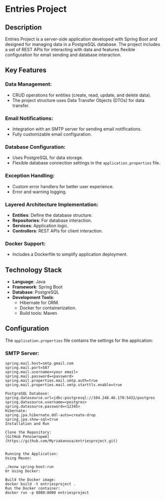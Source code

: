 # Entries Project

## Description
Entries Project is a server-side application developed with Spring Boot and designed for managing data in a PostgreSQL database. The project includes a set of REST APIs for interacting with data and features flexible configuration for email sending and database interaction.

## Key Features

### Data Management:
- CRUD operations for entities (create, read, update, and delete data).
- The project structure uses Data Transfer Objects (DTOs) for data transfer.

### Email Notifications:
- Integration with an SMTP server for sending email notifications.
- Fully customizable email configuration.

### Database Configuration:
- Uses PostgreSQL for data storage.
- Flexible database connection settings in the `application.properties` file.

### Exception Handling:
- Custom error handlers for better user experience.
- Error and warning logging.

### Layered Architecture Implementation:
- **Entities**: Define the database structure.
- **Repositories**: For database interaction.
- **Services**: Application logic.
- **Controllers**: REST APIs for client interaction.

### Docker Support:
- Includes a Dockerfile to simplify application deployment.

## Technology Stack
- **Language**: Java
- **Framework**: Spring Boot
- **Database**: PostgreSQL
- **Development Tools**:
  - Hibernate for ORM.
  - Docker for containerization.
  - Build tools: Maven

## Configuration
The `application.properties` file contains the settings for the application:

### SMTP Server:
```properties
spring.mail.host=smtp.gmail.com
spring.mail.port=587
spring.mail.username=<your email>
spring.mail.password=<password>
spring.mail.properties.mail.smtp.auth=true
spring.mail.properties.mail.smtp.starttls.enable=true

PostgreSQL Database:
spring.datasource.url=jdbc:postgresql://104.248.46.170:5432/postgres
spring.datasource.username=<postgres>
spring.datasource.password=<12345>
Hibernate:
spring.jpa.hibernate.ddl-auto=create-drop
spring.jpa.show-sql=true
Installation and Run

Clone the Repository:
[GitHub Репозиторий](https://github.com/Myrzakanova/entriesproject.git)


Running the Application:
Using Maven:

./mvnw spring-boot:run
Or Using Docker:

Build the Docker image:
docker build -t entriesproject .
Run the Docker container:
docker run -p 8080:8080 entriesproject
